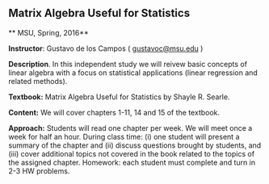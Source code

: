 ## Matrix Algebra Useful for Statistics


** MSU, Spring, 2016**


**Instructor**: Gustavo de los Campos ( gustavoc@msu.edu )

**Description**. In this independent study we will reivew basic  concepts of linear algebra with a focus on statistical applications (linear regression and related methods). 

**Textbook:** Matrix Algebra Useful for Statistics by Shayle R. Searle.

**Content:** We will cover chapters 1-11, 14 and 15 of the textbook.

**Approach:** Students will read one chapter per week. We will meet once a week for half an hour. During class time: (i) one student will present a summary of the chapter and (ii) discuss questions brought by students, and (iii) cover additional topics not covered in the book related to the topics of the assigned chapter. Homework: each student must complete and turn in 2-3 HW problems.


